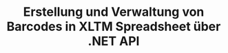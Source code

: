 ---
############################# Static ############################
layout: "auto-gen-gist"
draft: false
path: "de/assembly/net/barcode/xltm/"
otherformats: XLS XLT XLSX XLSM XLTX XLSB ODS 

############################# Head ############################
head_title: "So generieren und fügen Sie Barcodes in Excel-Tabellen über C#, ASP.NET hinzu"
head_description: "GroupDocs.Assembly .NET API unterstützt das Erstellen und Einfügen von Barcodebildern in Excel-Tabellendokumente (XLS, XLT, XLSX, XLSM, XLTX, XLTM und XLSB)."

############################# Header ############################
title: "Erstellung und Verwaltung von Barcodes in XLTM Spreadsheet über .NET API"
description: "Mithilfe von GroupDocs.Assembly .NET API können Softwareentwickler Barcode-Bilder in Excel XLTM Spreadsheet-Dokumenten in C#- und ASP.NET-Apps dynamisch erstellen und verwalten."

######################### Download Button #######################
button:
    enable: true

############################# About ############################
about:
    enable: true
    title: "Wie füge ich die Barcode-Generierung für Tabellenkalkulationen hinzu?"
    content: |
       Diese Seite enthält Informationen zum Generieren von Barcodes in Excel-Tabellen mithilfe der .NET-API. Barcodes sind digitale Codes, die maschinenlesbare Informationen speichern, die normalerweise zur schnellen Identifizierung einer großen Anzahl von Artikeln verwendet werden. Es bringt Geschwindigkeit und Genauigkeit in Ihr System, wodurch die Operationszeit automatisch verkürzt wird. GroupDocs.Assembly ist eine leistungsstarke .NET-API, die es Softwareentwicklern ermöglicht, zahlreiche 1D- und 2D-Barcodebilder mit benutzerdefiniertem Text, Erscheinungsbild und verschiedenen Codierungstypen innerhalb einer Microsoft Excel-Tabelle an einem bestimmten Ort programmgesteuert zu zeichnen. Die API erleichtert auch die Verwaltung der Barcode-Bildgröße, der Vorder- und Hintergrundfarben, der Schriftgröße, der Bildauflösung, der automatischen Textkorrektur und mehr.

############################# content ############################
steps:
    enable: true
    block:
    - title_left: "Barcode-Generierung in XLTM Spreadsheets über .NET"
      content_left: |
       GroupDocs.Assembly .NET bietet vollständige Unterstützung für das Hinzufügen und Verwalten von Barcodes in der Tabelle XLTM. Das folgende C# .NET-Codebeispiel zeigt, wie Barcodebilder generiert und in ein Microsoft Excel-Tabellendokument eingefügt werden. 

      title_right: "So verwenden Sie Barcode-Bilder in XLTM"
      content_right: |
        * Erstellen Sie eine Instanz von [DocumentAssembler](https://apireference.groupdocs.com/assembly/net/groupdocs.assembly/documentassembler) 
        * Rufen Sie die Methode [AssembleDocument](https://apireference.groupdocs.com/assembly/net/groupdocs.assembly.documentassembler/assembledocument/methods/1) mit den folgenden Parametern auf
            * Stream, um ein Vorlagendokument zu lesen.
            * Stream, um das resultierende Dokument zu schreiben.
            * Zusätzliche Optionen zum Laden und Speichern von Dokumenten.
            * Informationen zu Datenquellenobjekten.

      gisthash: "8576f622912b355ce69966077033dcac"
      gistfile: "generate_barcodes_in_spreadsheets.cs"

    - title_left: "System Anforderungen"
      content_left: |
        GroupDocs.Assembly .NET-APIs werden auf allen wichtigen Plattformen und Betriebssystemen unterstützt. Eine vollständige Anleitung zu den Systemanforderungen finden Sie unter [Systemanforderungen](https://docs.groupdocs.com/assembly/net/system-requirements/). Bevor Sie den folgenden Code ausführen, stellen Sie bitte sicher, dass die folgenden Voraussetzungen auf Ihrem installiert sind System:
         * Betriebssysteme: Microsoft Windows, Linux, MacOS
         * Entwicklungsumgebung: Visual Studio, Xamarin, MonoDevelop usw
         * Frameworks: .NET Framework, .NET Standard, .NET Core, Mono
         * Holen Sie sich die neueste Version der GroupDocs.Assembly .NET-APIs von [NuGet](https://www.nuget.org/packages/GroupDocs.Assembly/)
        
      title_right: "Warum GroupDocs.Assembly verwenden"
      content_right: |
         * Erlauben Sie Benutzern, benutzerdefinierte Dokumente aus Vorlagen zu erstellen.
         * Zum Erstellen und Automatisieren von Dokumenten ist keine zusätzliche Software erforderlich
         * Fähigkeit, ein Ausgabedokument basierend auf der Datenquelle zu generieren
         * Fügen Sie den Dokumentinhalt dynamisch in den Bericht ein
         * E-Mail-Anhänge dynamisch anhängen und Hyperlinks in Berichte einfügen
         * Automatisches Entfernen leerer Absätze
         * Volle Unterstützung für mehrere Datenformate
         * Unterstützung für dynamische E-Mail-Anhänge

demos:
    enable: true
        

more_formats:
    enable: true


back_to_top:
    enable: true
---